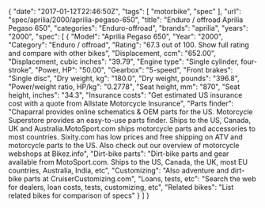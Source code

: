 {
    "date": "2017-01-12T22:46:50Z",
    "tags": [
        "motorbike",
        "spec"
    ],
    "url": "spec\/aprilia\/2000\/aprilia-pegaso-650",
    "title": "Enduro \/ offroad Aprilia Pegaso 650",
    "categories": "Enduro-offroad",
    "brands": "aprilia",
    "years": "2000",
    "spec": [
        {
            "Model": "Aprilia Pegaso 650",
            "Year": "2000",
            "Category": "Enduro \/ offroad",
            "Rating": "67.3 out of 100. Show full rating and compare with other bikes",
            "Displacement, ccm": "652.00",
            "Displacement, cubic inches": "39.79",
            "Engine type": "Single cylinder, four-stroke",
            "Power, HP": "50.00",
            "Gearbox": "5-speed",
            "Front brakes": "Single disc",
            "Dry weight, kg": "180.0",
            "Dry weight, pounds": "396.8",
            "Power\/weight ratio, HP\/kg": "0.2778",
            "Seat height, mm": "870",
            "Seat height, inches": "34.3",
            "Insurance costs": "Get estimated US insurance cost with a quote from Allstate Motorcycle Insurance",
            "Parts finder": "Chaparral provides online schematics & OEM parts for the US.   Motorcycle Superstore provides an easy-to-use parts finder. Ships to the US, Canada, UK and Australia.MotoSport.com ships motorcycle parts and accessories to most countries.    Sixity.com has low prices and free shipping on ATV and motorcycle parts to the US. Also check out our overview of motorcycle webshops at Bikez.info",
            "Dirt-bike parts": "Dirt-bike parts and gear available from MotoSport.com. Ships to the US, Canada, the UK, most EU countries, Australia, India, etc",
            "Customizing": "Also adventure and dirt-bike parts at CruiserCustomizing.com",
            "Loans, tests, etc": "Search the web for dealers, loan costs, tests, customizing, etc",
            "Related bikes": "List related bikes for comparison of specs"
        }
    ]
}